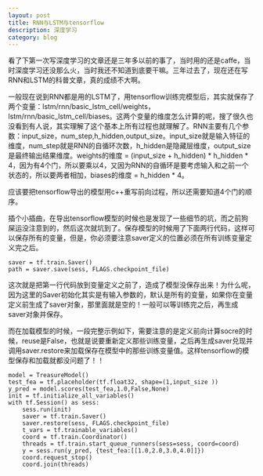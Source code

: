 ```yaml
---
layout: post
title: RNN与LSTM与tensorflow
description: 深度学习
category: blog
---
```


看了下第一次写深度学习的文章还是三年多以前的事了，当时用的还是caffe，当时深度学习还没那么火，当时我还不知道到底要干嘛。三年过去了，现在还在写RNN和LSTM的科普文章，真的成绩不大啊。

一般现在说到RNN都是用的LSTM了，用tensorflow训练完模型后，其实就保存了两个变量：lstm/rnn/basic_lstm_cell/weights，lstm/rnn/basic_lstm_cell/biases。这两个变量的维度怎么计算的呢，搜了很久也没看到有人说，其实理解了这个基本上所有过程也就理解了。RNN主要有几个参数：input_size，num_step,h_hidden,output_size。input_size就是输入特征的维度，num_step就是RNN的自循环次数，h_hidden是隐藏层维度，output_size是最终输出结果维度。weights的维度 = (input_size + h_hidden) * h_hidden * 4，因为有4个门，所以要乘以4，又因为RNN的自循环是要考虑输入和之前一个状态的，所以要两者相加，biases的维度 = h_hidden * 4。

应该要把tensorflow导出的模型用c++重写前向过程，所以还需要知道4个门的顺序。

插个小插曲，在导出tensorflow模型的时候也是发现了一些细节的坑，而之前狗屎运没注意到的，然后这次就坑到了。保存模型的时候用了下面两行代码，这样可以保存所有的变量，但是，你必须要注意saver定义的位置必须在所有训练变量定义完之后。

	saver = tf.train.Saver()
	path = saver.save(sess, FLAGS.checkpoint_file)

这次就是把第一行代码放到变量定义之前了，造成了模型没保存出来！为什么呢，因为这里的Saver初始化其实是有输入参数的，默认是所有的变量，如果你在变量定义前生成了saver对象，那里面就是空的！一般可以等训练完之后，再生成saver对象并保存。

而在加载模型的时候，一段完整示例如下，需要注意的是定义前向计算socre的时候，reuse是False，也就是说要重新定义那些训练变量，之后再生成saver兑现并调用saver.restore来加载保存在模型中的那些训练变量值。这样tensorflow的模型保存和加载就都没问题了！！
	
	model = TreasureModel()
	test_fea = tf.placeholder(tf.float32, shape=(1,input_size ))
	y_pred = model.scores(test_fea,1.0,False,None)
	init = tf.initialize_all_variables()
	with tf.Session() as sess:
		sess.run(init)
		saver = tf.train.Saver()
		saver.restore(sess, FLAGS.checkpoint_file)
		t_vars = tf.trainable_variables()
		coord = tf.train.Coordinator()
		threads = tf.train.start_queue_runners(sess=sess, coord=coord)
		y = sess.run(y_pred, {test_fea:[[1.0,2.0,3.0,4.0]]})
		coord.request_stop()
		coord.join(threads)
	
	



[LinChaohui]:    http://www.linchaohui.cn  "LinChaohui"
